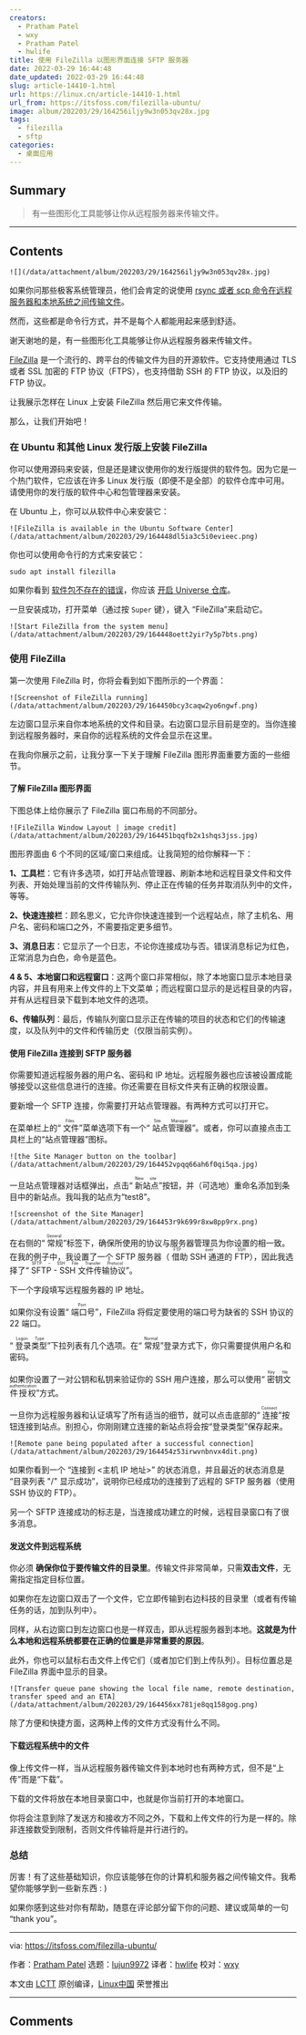 ```yaml
---
creators:
  - Pratham Patel
  - wxy
  - Pratham Patel
  - hwlife
title: 使用 FileZilla 以图形界面连接 SFTP 服务器
date: 2022-03-29 16:44:48
date_updated: 2022-03-29 16:44:48
slug: article-14410-1.html
url: https://linux.cn/article-14410-1.html
url_from: https://itsfoss.com/filezilla-ubuntu/
image: album/202203/29/164256iljy9w3n053qv28x.jpg
tags:
  - filezilla
  - sftp
categories:
  - 桌面应用
---
```


## Summary

> 有一些图形化工具能够让你从远程服务器来传输文件。

***

<!-- more -->

## Contents

`![](/data/attachment/album/202203/29/164256iljy9w3n053qv28x.jpg)`

如果你问那些极客系统管理员，他们会肯定的说使用 [rsync 或者 scp 命令在远程服务器和本地系统之间传输文件](https://linuxhandbook.com/transfer-files-ssh/)。

然而，这些都是命令行方式，并不是每个人都能用起来感到舒适。

谢天谢地的是，有一些图形化工具能够让你从远程服务器来传输文件。

[FileZilla](https://filezilla-project.org/) 是一个流行的、跨平台的传输文件为目的开源软件。它支持使用通过 TLS 或者 SSL 加密的 FTP 协议（FTPS），也支持借助 SSH 的 FTP 协议，以及旧的 FTP 协议。

让我展示怎样在 Linux 上安装 FileZilla 然后用它来文件传输。

那么，让我们开始吧！

### 在 Ubuntu 和其他 Linux 发行版上安装 FileZilla

你可以使用源码来安装，但是还是建议使用你的发行版提供的软件包。因为它是一个热门软件，它应该在许多 Linux 发行版（即便不是全部）的软件仓库中可用。请使用你的发行版的软件中心和包管理器来安装。

在 Ubuntu 上，你可以从软件中心来安装它：

`![FileZilla is available in the Ubuntu Software Center](/data/attachment/album/202203/29/164448dl5ia3c5i0evieec.png)`

你也可以使用命令行的方式来安装它：

```shell
sudo apt install filezilla
```

如果你看到 [软件包不存在的错误](https://itsfoss.com/unable-to-locate-package-error-ubuntu/)，你应该 [开启 Universe 仓库](https://itsfoss.com/ubuntu-repositories/)。

一旦安装成功，打开菜单（通过按 `Super` 键），键入 “FileZilla”来启动它。

`![Start FileZilla from the system menu](/data/attachment/album/202203/29/164448oett2yir7y5p7bts.png)`

### 使用 FileZilla

第一次使用 FileZilla 时，你将会看到如下图所示的一个界面：

`![Screenshot of FileZilla running](/data/attachment/album/202203/29/164450bcy3caqw2yo6ngwf.png)`

左边窗口显示来自你本地系统的文件和目录。右边窗口显示目前是空的。当你连接到远程服务器时，来自你的远程系统的文件会显示在这里。

在我向你展示之前，让我分享一下关于理解 FileZilla 图形界面重要方面的一些细节。

#### 了解 FileZilla 图形界面

下图总体上给你展示了 FileZilla 窗口布局的不同部分。

`![FileZilla Window Layout | image credit](/data/attachment/album/202203/29/164451bqqfb2x1shqs3jss.jpg)`

图形界面由 6 个不同的区域/窗口来组成。让我简短的给你解释一下：

**1、工具栏**：它有许多选项，如打开站点管理器、刷新本地和远程目录文件和文件列表、开始处理当前的文件传输队列、停止正在传输的任务并取消队列中的文件，等等。

**2、快速连接栏**：顾名思义，它允许你快速连接到一个远程站点，除了主机名、用户名、密码和端口之外，不需要指定更多细节。

**3、消息日志**：它显示了一个日志，不论你连接成功与否。错误消息标记为红色，正常消息为白色，命令是蓝色。

**4 & 5、本地窗口和远程窗口**：这两个窗口非常相似，除了本地窗口显示本地目录内容，并且有用来上传文件的上下文菜单；而远程窗口显示的是远程目录的内容，并有从远程目录下载到本地文件的选项。

**6、传输队列**：最后，传输队列窗口显示正在传输的项目的状态和它们的传输速度，以及队列中的文件和传输历史（仅限当前实例）。

#### 使用 FileZilla 连接到 SFTP 服务器

你需要知道远程服务器的用户名、密码和 IP 地址。远程服务器也应该被设置成能够接受以这些信息进行的连接。你还需要在目标文件夹有正确的权限设置。

要新增一个 SFTP 连接，你需要打开站点管理器。有两种方式可以打开它。

在菜单栏上的“<ruby> 文件 <rt>  Files </rt></ruby>”菜单选项下有一个“<ruby> 站点管理器 <rt>  Site Manager </rt></ruby>”。或者，你可以直接点击工具栏上的“站点管理器”图标。

`![the Site Manager button on the toolbar](/data/attachment/album/202203/29/164452vpqq66ah6f0qi5qa.jpg)`

一旦站点管理器对话框弹出，点击“<ruby> 新站点 <rt>  New site </rt></ruby>”按钮，并（可选地）重命名添加到条目中的新站点。我叫我的站点为“test8”。

`![screenshot of the Site Manager](/data/attachment/album/202203/29/164453r9k699r8xw8pp9rx.png)`

在右侧的“<ruby> 常规 <rt>  General </rt></ruby>”标签下，确保所使用的协议与服务器管理员为你设置的相一致。在我的例子中，我设置了一个 SFTP 服务器（<ruby> 借助 SSH 通道的 FTP <rt>  FTP over SSH </rt></ruby>），因此我选择了“<ruby> SFTP - SSH 文件传输协议 <rt>  SFTP – SSH File Transfer Protocol </rt></ruby>”。

下一个字段填写远程服务器的 IP 地址。

如果你没有设置“<ruby> 端口号 <rt>  Port </rt></ruby>”，FileZilla 将假定要使用的端口号为缺省的 SSH 协议的 22 端口。

“<ruby> 登录类型 <rt>  Logon Type </rt></ruby>”下拉列表有几个选项。在“<ruby> 常规 <rt>  Normal </rt></ruby>”登录方式下，你只需要提供用户名和密码。

如果你设置了一对公钥和私钥来验证你的 SSH 用户连接，那么可以使用“<ruby> 密钥文件授权 <rt>  Key file authentication </rt></ruby>”方式。

一旦你为远程服务器和认证填写了所有适当的细节，就可以点击底部的“<ruby> 连接 <rt>  Connect </rt></ruby>”按钮连接到站点。别担心，你刚刚建立连接的新站点将会按“登录类型”保存起来。

`![Remote pane being populated after a successful connection](/data/attachment/album/202203/29/164454z53irwvnbnvx4dit.png)`

如果你看到一个 “连接到 <主机 IP 地址>” 的状态消息，并且最近的状态消息是 “目录列表 "/" 显示成功”，说明你已经成功的连接到了远程的 SFTP 服务器（使用 SSH 协议的 FTP）。

另一个 SFTP 连接成功的标志是，当连接成功建立的时候，远程目录窗口有了很多消息。

#### 发送文件到远程系统

你必须 **确保你位于要传输文件的目录里**。传输文件非常简单，只需**双击文件**，无需指定指定目标位置。

如果你在左边窗口双击了一个文件，它立即传输到右边科技的目录里（或者有传输任务的话，加到队列中）。

同样，从右边窗口到左边窗口也是一样双击，即从远程服务器到本地。**这就是为什么本地和远程系统都要在正确的位置是非常重要的原因**。

此外，你也可以鼠标右击文件上传它们（或者加它们到上传队列）。目标位置总是 FileZilla 界面中显示的目录。

`![Transfer queue pane showing the local file name, remote destination, transfer speed and an ETA](/data/attachment/album/202203/29/164456xx781je8qq158gog.png)`

除了方便和快捷方面，这两种上传的文件方式没有什么不同。

#### 下载远程系统中的文件

像上传文件一样，当从远程服务器传输文件到本地时也有两种方式，但不是“上传”而是“下载”。

下载的文件将放在本地目录窗口中，也就是你当前打开的本地窗口。

你将会注意到除了发送方和接收方不同之外，下载和上传文件的行为是一样的。除非连接数受到限制，否则文件传输将是并行进行的。

### 总结

厉害！有了这些基础知识，你应该能够在你的计算机和服务器之间传输文件。我希望你能够学到一些新东西 : )

如果你感到这些对你有帮助，随意在评论部分留下你的问题、建议或简单的一句 “thank you”。

---

via: <https://itsfoss.com/filezilla-ubuntu/>

作者：[Pratham Patel](https://itsfoss.com/author/pratham/) 选题：[lujun9972](https://github.com/lujun9972) 译者：[hwlife](https://github.com/hwlife) 校对：[wxy](https://github.com/wxy)

本文由 [LCTT](https://github.com/LCTT/TranslateProject) 原创编译，[Linux中国](https://linux.cn/) 荣誉推出

***

## Comments
